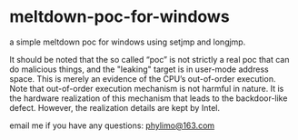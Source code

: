 # meltdown-poc-for-windows
a simple meltdown poc for windows using setjmp and longjmp.

It should be noted that the so called “poc” is not strictly a real poc that can do malicious things, and the "leaking" target is in user-mode address space. This is merely an evidence of the CPU’s out-of-order execution.  Note that out-of-order execution mechanism is not harmful in nature. It is the hardware realization of this mechanism that leads to the backdoor-like defect. However, the realization details are kept by Intel.  


email me if you have any questions: phylimo@163.com
